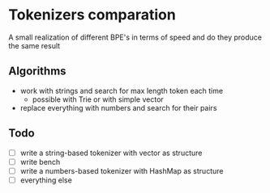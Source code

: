 # Tokenizers comparation

A small realization of different BPE's in terms of speed and do they produce the same result

## Algorithms

- work with strings and search for max length token each time
  - possible with Trie or with simple vector
- replace everything with numbers and search for their pairs

## Todo
- [ ] write a string-based tokenizer with vector as structure
- [ ] write bench
- [ ] write a numbers-based tokenizer with HashMap as structure
- [ ] everything else

